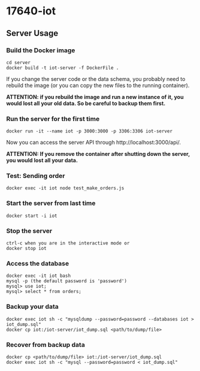 # 17640-iot

## Server Usage
### Build the Docker image
```
cd server
docker build -t iot-server -f DockerFile .
```
If you change the server code or the data schema, you probably need to rebuild the image
(or you can copy the new files to the running container).

**ATTENTION: if you rebuild the image and run a new instance of it, you would lost all your old data. So be careful to backup them first.**

### Run the server for the first time
```
docker run -it --name iot -p 3000:3000 -p 3306:3306 iot-server
```
Now you can access the server API through http://localhost:3000/api/.

**ATTENTION: If you remove the container after shutting down the server, you would lost all your data.**

### Test: Sending order
```
docker exec -it iot node test_make_orders.js
```

### Start the server from last time
```
docker start -i iot
```

### Stop the server
```
ctrl-c when you are in the interactive mode or
docker stop iot
```

### Access the database
```
docker exec -it iot bash
mysql -p (the default password is 'password')
mysql> use iot;
mysql> select * from orders;
```

### Backup your data

```
docker exec iot sh -c "mysqldump --password=password --databases iot > iot_dump.sql"
docker cp iot:/iot-server/iot_dump.sql <path/to/dump/file>
```

### Recover from backup data
```
docker cp <path/to/dump/file> iot:/iot-server/iot_dump.sql
docker exec iot sh -c "mysql --password=password < iot_dump.sql"
```
